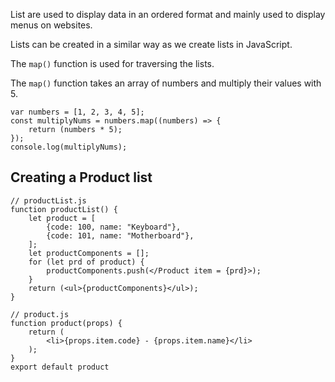 List are used to display data in an ordered format and mainly used to display menus on websites. 

Lists can be created in a similar way as we create lists in JavaScript.

The `map()` function is used for traversing the lists.

The `map()` function takes an array of numbers and multiply their values with 5.

```JS
var numbers = [1, 2, 3, 4, 5];
const multiplyNums = numbers.map((numbers) => {
	return (numbers * 5);
});
console.log(multiplyNums);
```

## Creating a Product list

```JS
// productList.js
function productList() {
	let product = [
		{code: 100, name: "Keyboard"},
		{code: 101, name: "Motherboard"},
	];
	let productComponents = [];
	for (let prd of product) {
		productComponents.push(</Product item = {prd}>);
	}
	return (<ul>{productComponents}</ul>);
}
```

```JS
// product.js
function product(props) {
	return (
		<li>{props.item.code} - {props.item.name}</li>
	);
}
export default product
```
